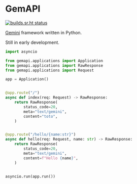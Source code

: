# GemAPI

[![builds.sr.ht status](https://builds.sr.ht/~tsileo/gemapi.svg)](https://builds.sr.ht/~tsileo/gemapi?)

[Gemini](https://gemini.circumlunar.space/docs/specification.html) framework written in Python.

Still in early development.

```python
import asyncio

from gemapi.applications import Application
from gemapi.applications import RawResponse
from gemapi.applications import Request

app = Application()


@app.route("/")
async def index(req: Request) -> RawResponse:
    return RawResponse(
        status_code=20,
        meta="text/gemini",
        content="toto",
    )


@app.route("/hello/{name:str}")
async def hello(req: Request, name: str) -> RawResponse:
    return RawResponse(
        status_code=20,
        meta="text/gemini",
        content=f"Hello {name}",
    )


asyncio.run(app.run())
```
